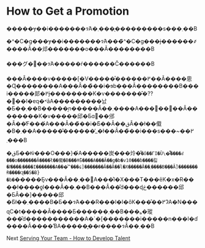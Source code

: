 # How to Get a Promotion
[//]: # (Version:1.0.0)
�����ɏ��i�������ɂ́A�܂����̖��������s���܂��B

�^�C�g���ɏ��i�������ɂ́A���̃^�C�g���ɉ������҂����Ă��邩�������o���Ă��������B

���グ�𓾂��ɂ́A�����ŕ������Č������B

���Ȃ����v�����[�V�����̊������߂��Ă����悤�Ɋ��������A���Ȃ��̏��i�ɘb���Ă��������B���i�����邽�߂ɉ��������K�v�������̂�??�𖾎��I�ɐq�˂āA���������낤�Ƃ��܂��B�����͔n�����Ă��܂����A���΂��΂��Ȃ��������K�v�����邱�Ƃɑ΂��邠�Ȃ��̔F���́A���Ȃ��̏��i�Ƃ͂��Ȃ��قȂ��ł��傤�B�܂��A�����͂������̓_�ł��Ȃ��̏��i���s���~�߂��܂��B

�قƂ��ǂ̃v���O���}�́A�����炭���炩�̌`�ő��ΓI�Ȕ\�͂̌֒����ꂽ���o�������Ă����ł��傤�B���ǂ̂Ƃ����A���ׂĂ��g�b�v10���ɓ����킯�ł͂����܂����I�������A���͐^���ɕ]�������Ă��Ȃ��l�X�����Ă��܂����B�݂��Ȃ̕]�������Ɍ����Ɋ��S�Ƀ}�b�`�����Ƃ͎v���Ă��܂��񂪁A���͐l�X���T���ēK�x�Ɍ����ł����ƍl���Ă��܂��B���Ȃ��̎d���ɖڂ������邱�ƂȂ��]�����邱�Ƃ͂ł��܂����B�Ƃ��ɂ́A���R���l�I�ȏK���̂��߂ɁA�N���ɋC�t�����Ȃ����Ƃ������܂��B����瑽���̎d�����������A�`�[�������i�����n���I�ɗ����Ă����ƁA�����͓��ɍ����ɂȂ��܂��B

Next [Serving Your Team - How to Develop Talent](../Serving-Your-Team/01-How-to-Develop-Talent.md)
